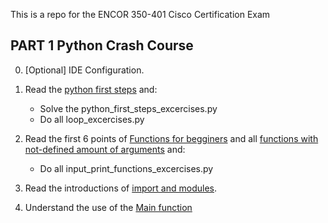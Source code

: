 This is a repo for the ENCOR 350-401 Cisco Certification Exam

## PART 1 Python Crash Course

0. [Optional] IDE Configuration.

1. Read the [python first steps](https://realpython.com/python-first-steps/) and:
    - Solve the python_first_steps_excercises.py
    - Do all loop_excercises.py 

2. Read the first 6 points of [Functions for begginers](https://towardsdatascience.com/python-for-beginners-functions-2e4534f0ae9d) and all [functions with not-defined amount of arguments](https://www.geeksforgeeks.org/args-kwargs-python/) and:
    - Do all input_print_functions_excercises.py

3. Read the introductions of [import and modules](https://www.programiz.com/python-programming/modules).

4. Understand the use of the [Main function](https://realpython.com/python-main-function/)
